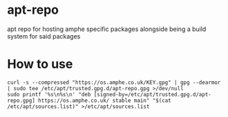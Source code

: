 # apt-repo
apt repo for hosting amphe specific packages alongside being a build system for said packages
# How to use
```
curl -s --compressed "https://os.amphe.co.uk/KEY.gpg" | gpg --dearmor | sudo tee /etc/apt/trusted.gpg.d/apt-repo.gpg >/dev/null
sudo printf '%s\n%s\n' "deb [signed-by=/etc/apt/trusted.gpg.d/apt-repo.gpg] https://os.amphe.co.uk/ stable main" "$(cat /etc/apt/sources.list)" >/etc/apt/sources.list
```
